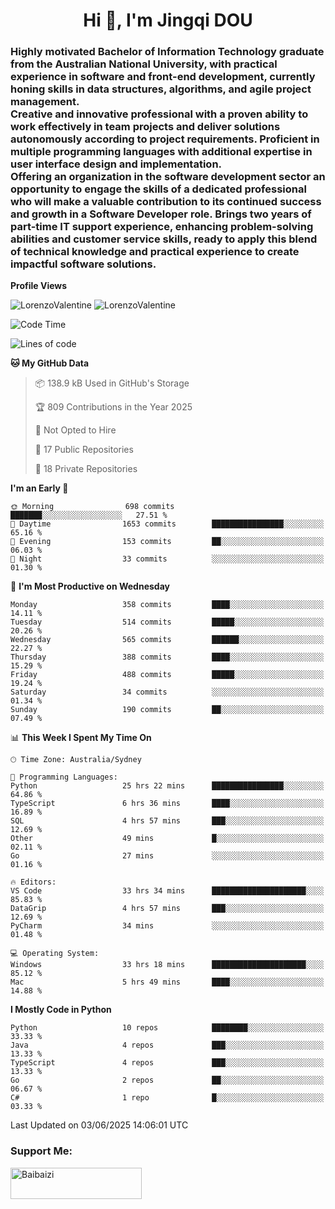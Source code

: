 <h1 align="center">Hi 👋, I'm Jingqi DOU</h1>
<h3 align="left">
Highly motivated Bachelor of Information Technology graduate from the Australian National University, with practical experience in software and front-end development, currently honing skills in data structures, algorithms, and agile project management. <br>
Creative and innovative professional with a proven ability to work effectively in team projects and deliver solutions autonomously according to project requirements. Proficient in multiple programming languages with additional expertise in user interface design and implementation. <br>
Offering an organization in the software development sector an opportunity to engage the skills of a dedicated professional who will make a valuable contribution to its continued success and growth in a Software Developer role. Brings two years of part-time IT support experience, enhancing problem-solving abilities and customer service skills, ready to apply this blend of technical knowledge and practical experience to create impactful software solutions.
</h3>

**Profile Views**<br>
<!-- <img src="https://count.getloli.com/get/@:name" alt="LorenzoValentine" theme="rule34" /> -->
<img src="https://count.getloli.com/@LorenzoValentine?name=LorenzoValentine&theme=asoul&padding=7&offset=0&align=center&scale=2&pixelated=1&darkmode=auto&prefix=020315" alt="LorenzoValentine" theme="rule34" />
<img src="https://count.getloli.com/@LorenzoValentine?name=LorenzoValentine&theme=food&padding=7&offset=0&align=center&scale=2&pixelated=1&darkmode=auto&prefix=020315" alt="LorenzoValentine" theme="rule34" />
 

<!--START_SECTION:waka-->
![Code Time](http://img.shields.io/badge/Code%20Time-2%2C020%20hrs%2021%20mins-blue)

![Lines of code](https://img.shields.io/badge/From%20Hello%20World%20I%27ve%20Written-454.3%20thousand%20lines%20of%20code-blue)

**🐱 My GitHub Data** 

> 📦 138.9 kB Used in GitHub's Storage 
 > 
> 🏆 809 Contributions in the Year 2025
 > 
> 🚫 Not Opted to Hire
 > 
> 📜 17 Public Repositories 
 > 
> 🔑 18 Private Repositories 
 > 
**I'm an Early 🐤** 

```text
🌞 Morning                698 commits         ███████░░░░░░░░░░░░░░░░░░   27.51 % 
🌆 Daytime                1653 commits        ████████████████░░░░░░░░░   65.16 % 
🌃 Evening                153 commits         ██░░░░░░░░░░░░░░░░░░░░░░░   06.03 % 
🌙 Night                  33 commits          ░░░░░░░░░░░░░░░░░░░░░░░░░   01.30 % 
```
📅 **I'm Most Productive on Wednesday** 

```text
Monday                   358 commits         ████░░░░░░░░░░░░░░░░░░░░░   14.11 % 
Tuesday                  514 commits         █████░░░░░░░░░░░░░░░░░░░░   20.26 % 
Wednesday                565 commits         ██████░░░░░░░░░░░░░░░░░░░   22.27 % 
Thursday                 388 commits         ████░░░░░░░░░░░░░░░░░░░░░   15.29 % 
Friday                   488 commits         █████░░░░░░░░░░░░░░░░░░░░   19.24 % 
Saturday                 34 commits          ░░░░░░░░░░░░░░░░░░░░░░░░░   01.34 % 
Sunday                   190 commits         ██░░░░░░░░░░░░░░░░░░░░░░░   07.49 % 
```


📊 **This Week I Spent My Time On** 

```text
🕑︎ Time Zone: Australia/Sydney

💬 Programming Languages: 
Python                   25 hrs 22 mins      ████████████████░░░░░░░░░   64.86 % 
TypeScript               6 hrs 36 mins       ████░░░░░░░░░░░░░░░░░░░░░   16.89 % 
SQL                      4 hrs 57 mins       ███░░░░░░░░░░░░░░░░░░░░░░   12.69 % 
Other                    49 mins             █░░░░░░░░░░░░░░░░░░░░░░░░   02.11 % 
Go                       27 mins             ░░░░░░░░░░░░░░░░░░░░░░░░░   01.16 % 

🔥 Editors: 
VS Code                  33 hrs 34 mins      █████████████████████░░░░   85.83 % 
DataGrip                 4 hrs 57 mins       ███░░░░░░░░░░░░░░░░░░░░░░   12.69 % 
PyCharm                  34 mins             ░░░░░░░░░░░░░░░░░░░░░░░░░   01.48 % 

💻 Operating System: 
Windows                  33 hrs 18 mins      █████████████████████░░░░   85.12 % 
Mac                      5 hrs 49 mins       ████░░░░░░░░░░░░░░░░░░░░░   14.88 % 
```

**I Mostly Code in Python** 

```text
Python                   10 repos            ████████░░░░░░░░░░░░░░░░░   33.33 % 
Java                     4 repos             ███░░░░░░░░░░░░░░░░░░░░░░   13.33 % 
TypeScript               4 repos             ███░░░░░░░░░░░░░░░░░░░░░░   13.33 % 
Go                       2 repos             ██░░░░░░░░░░░░░░░░░░░░░░░   06.67 % 
C#                       1 repo              █░░░░░░░░░░░░░░░░░░░░░░░░   03.33 % 
```




 Last Updated on 03/06/2025 14:06:01 UTC
<!--END_SECTION:waka-->

<!-- [![willianrod's wakatime stats](https://github-readme-stats.vercel.app/api/wakatime?username=lorenzoval2050)](https://github.com/anuraghazra/github-readme-stats) -->


<h3 align="left">Support Me:</h3>
<p><a href="https://www.buymeacoffee.com/Baibaizi"> <img align="left" src="https://cdn.buymeacoffee.com/buttons/v2/default-yellow.png" height="50" width="210" alt="Baibaizi" /></a></p><br><br>
